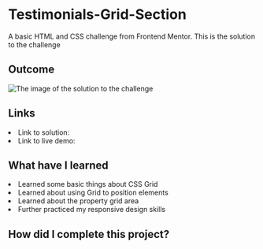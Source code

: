 # Testimonials-Grid-Section
A basic HTML and CSS challenge from Frontend Mentor. This is the solution to the challenge

<h2> Outcome </h2>

<img src="https://i.imgur.com/lIV3Yqr.png" alt="The image of the solution to the challenge">

<h2> Links </h2>

<li> Link to solution:  </li>
<li> Link to live demo:  </li>

<h2> What have I learned </h2>

<li> Learned some basic things about CSS Grid </li>
<li> Learned about using Grid to position elements </li>
<li> Learned about the property grid area </li>
<li> Further practiced my responsive design skills </li>

<h2> How did I complete this project? </h2>

<p> </p>
